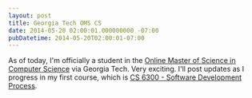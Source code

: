 ```yaml
---
layout: post
title: Georgia Tech OMS CS
date: 2014-05-20 02:00:01.000000000 -07:00
pubDatetime: 2014-05-20T02:00:01-07:00
---
```

As of today, I'm officially a student in the [Online Master of Science in Computer Science](http://www.omscs.gatech.edu/) via Georgia Tech. Very exciting. I'll post updates as I progress in my first course, which is [CS 6300 - Software Development Process](https://www.udacity.com/wiki/sdp).
